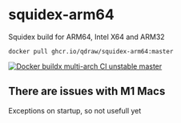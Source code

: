 # squidex-arm64

Squidex build for ARM64, Intel X64 and ARM32

```
docker pull ghcr.io/qdraw/squidex-arm64:master
```

[![Docker buildx multi-arch CI unstable master](https://github.com/qdraw/squidex-arm64/actions/workflows/docker-buildx.yml/badge.svg)](https://github.com/qdraw/squidex-arm64/actions/workflows/docker-buildx.yml)


## There are issues with M1 Macs
Exceptions on startup, so not usefull yet